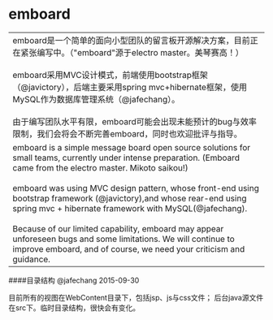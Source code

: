 # emboard
<table><tr><td>
emboard是一个简单的面向小型团队的留言板开源解决方案，目前正在紧张编写中。（"emboard"源于electro master。美琴赛高！）
<br><br>
emboard采用MVC设计模式，前端使用bootstrap框架（@javictory），后端主要采用spring mvc+hibernate框架，使用MySQL作为数据库管理系统（@jafechang）。
<br><br>
由于编写团队水平有限，emboard可能会出现未能预计的bug与效率限制，我们会将会不断完善emboard，同时也欢迎批评与指导。
   
</td></tr><tr><td>
emboard is a simple message board open source solutions for small teams, currently under intense preparation. (Emboard came from the electro master. Mikoto saikou!)
<br><br>
emboard was using MVC design pattern, whose front-end using bootstrap framework (@javictory),and whose rear-end using spring mvc + hibernate framework with MySQL(@jafechang).
<br><br>
Because of our limited capability, emboard may appear unforeseen bugs and some limitations. We will continue to improve emboard, and of course, we need your criticism and guidance.
</td></tr></table>


<span id="dir"><span/>
####目录结构
@jafechang 2015-09-30

目前所有的视图在WebContent目录下，包括jsp、js与css文件；
后台java源文件在src下。临时目录结构，很快会有变化。